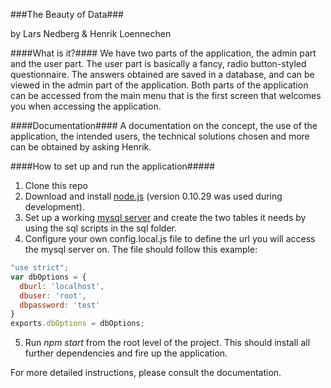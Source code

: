 ###The Beauty of Data###

by Lars Nedberg & Henrik Loennechen

####What is it?####
We have two parts of the application, the admin part and the user part.
The user part is basically a fancy, radio button-styled questionnaire.
The answers obtained are saved in a database, and can be viewed in the admin part of the application.
Both parts of the application can be accessed from the main menu that is the first screen that welcomes you when accessing the application.

####Documentation####
A documentation on the concept, the use of the application, the intended users, the technical solutions chosen and more can be obtained by asking Henrik.

####How to set up and run the application#####
1. Clone this repo
2. Download and install [node.js](http://nodejs.org/download/) (version 0.10.29 was used during development).
3. Set up a working [mysql server](http://dev.mysql.com/downloads/windows/installer/5.6.html) and create the two tables it needs by using the sql scripts in the sql folder.
4. Configure your own config.local.js file to define the url you will access the mysql server on. The file should follow this example:

```javascript
"use strict";
var dbOptions = {
  dburl: 'localhost',
  dbuser: 'root',
  dbpassword: 'test'
}
exports.dbOptions = dbOptions;
```
     
5. Run *npm start* from the root level of the project. This should install all further dependencies and fire up the application.

For more detailed instructions, please consult the documentation.